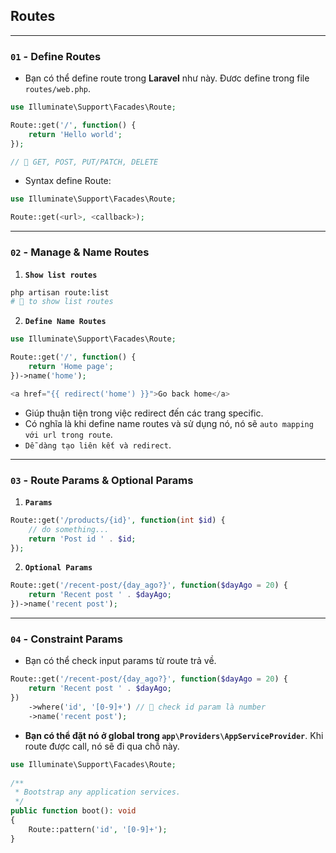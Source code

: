 ## Routes

---

### `01` - Define Routes

- Bạn có thể define route trong **Laravel** như này. Đươc define trong file `routes/web.php`.

```php
use Illuminate\Support\Facades\Route;

Route::get('/', function() {
    return 'Hello world';
});

// 📌 GET, POST, PUT/PATCH, DELETE
```

- Syntax define Route:

```php
use Illuminate\Support\Facades\Route;

Route::get(<url>, <callback>);
```

---

### `02` - Manage & Name Routes

1. **`Show list routes`**

```bash
php artisan route:list
# 📌 to show list routes
```

2. **`Define Name Routes`**

```php
use Illuminate\Support\Facades\Route;

Route::get('/', function() {
    return 'Home page';
})->name('home');
```

```php
<a href="{{ redirect('home') }}">Go back home</a>
```

- Giúp thuận tiện trong việc redirect đến các trang specific.
- Có nghĩa là khi define name routes và sử dụng nó, nó sẽ `auto mapping với url trong route`.
- `Dễ dàng tạo liên kết và redirect`.

---

### `03` - Route Params & Optional Params

1. **`Params`**

```php
Route::get('/products/{id}', function(int $id) {
    // do something...
    return 'Post id ' . $id;
});
```

2. **`Optional Params`**

```php
Route::get('/recent-post/{day_ago?}', function($dayAgo = 20) {
    return 'Recent post ' . $dayAgo;
})->name('recent post');
```

---

### `04` - Constraint Params

- Bạn có thể check input params từ route trả về.

```php
Route::get('/recent-post/{day_ago?}', function($dayAgo = 20) {
    return 'Recent post ' . $dayAgo;
})
    ->where('id', '[0-9]+') // 📌 check id param là number
    ->name('recent post');
```

- **Bạn có thể đặt nó ở global trong `app\Providers\AppServiceProvider`**. Khi route được call, nó sẽ đi qua chỗ này.

```php
use Illuminate\Support\Facades\Route;
 
/**
 * Bootstrap any application services.
 */
public function boot(): void
{
    Route::pattern('id', '[0-9]+');
}
```